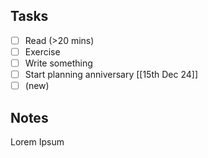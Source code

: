 ## Tasks

 - [ ] Read (>20 mins)
 - [ ] Exercise
 - [ ] Write something
 - [ ] Start planning anniversary [[15th Dec 24]]
 - [ ] (new)

## Notes

Lorem Ipsum
